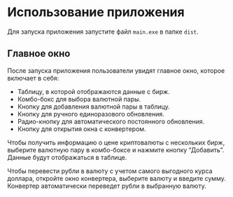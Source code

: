 # Использование приложения
Для запуска приложения запустите файл `main.exe` в папке `dist`.

## Главное окно
После запуска приложения пользователи увидят главное окно, которое включает в себя:
- Таблицу, в которой отображаются данные с бирж.
- Комбо-бокс для выбора валютной пары.
- Кнопку для добавления валютной пары в таблицу.
- Кнопку для ручного единоразового обновления.
- Радио-кнопку для автоматического постоянного обновления.
- Кнопку для открытия окна с конвертером.

Чтобы получить информацию о цене криптовалюты с нескольких бирж, выберите валютную пару в комбо-боксе и нажмите кнопку “Добавить”. Данные будут отображаться в таблице.

Чтобы перевести рубли в валюту с учетом самого выгодного курса доллара, откройте окно конвертера, выберите валюту и введите сумму. Конвертер автоматически переведет рубли в выбранную валюту.